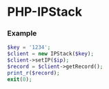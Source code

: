 # PHP-IPStack

### Example
``` php
$key = '1234';
$client = new IPStack($key);
$client->setIP($ip);
$record = $client->getRecord();
print_r($record);
exit(0);
```
